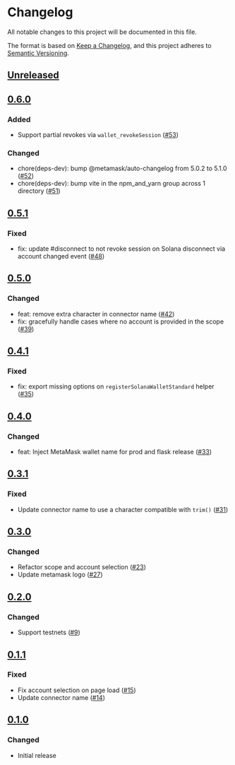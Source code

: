 # Changelog

All notable changes to this project will be documented in this file.

The format is based on [Keep a Changelog](https://keepachangelog.com/en/1.0.0/),
and this project adheres to [Semantic Versioning](https://semver.org/spec/v2.0.0.html).

## [Unreleased]

## [0.6.0]

### Added

- Support partial revokes via `wallet_revokeSession` ([#53](https://github.com/MetaMask/solana-wallet-standard/pull/53))

### Changed

- chore(deps-dev): bump @metamask/auto-changelog from 5.0.2 to 5.1.0 ([#52](https://github.com/MetaMask/solana-wallet-standard/pull/52))
- chore(deps-dev): bump vite in the npm_and_yarn group across 1 directory ([#51](https://github.com/MetaMask/solana-wallet-standard/pull/51))

## [0.5.1]

### Fixed

- fix: update #disconnect to not revoke session on Solana disconnect via account changed event ([#48](https://github.com/MetaMask/solana-wallet-standard/pull/48))

## [0.5.0]

### Changed

- feat: remove extra character in connector name ([#42](https://github.com/MetaMask/solana-wallet-standard/pull/42))
- fix: gracefully handle cases where no account is provided in the scope ([#39](https://github.com/MetaMask/solana-wallet-standard/pull/39))

## [0.4.1]

### Fixed

- fix: export missing options on `registerSolanaWalletStandard` helper ([#35](https://github.com/MetaMask/solana-wallet-standard/pull/35))

## [0.4.0]

### Changed

- feat: Inject MetaMask wallet name for prod and flask release ([#33](https://github.com/MetaMask/solana-wallet-standard/pull/33))

## [0.3.1]

### Fixed

- Update connector name to use a character compatible with `trim()` ([#31](https://github.com/MetaMask/solana-wallet-standard/pull/31))

## [0.3.0]

### Changed

- Refactor scope and account selection ([#23](https://github.com/MetaMask/solana-wallet-standard/pull/23))
- Update metamask logo ([#27](https://github.com/MetaMask/solana-wallet-standard/pull/27))

## [0.2.0]

### Changed

- Support testnets ([#9](https://github.com/MetaMask/solana-wallet-standard/pull/9))

## [0.1.1]

### Fixed

- Fix account selection on page load ([#15](https://github.com/MetaMask/solana-wallet-standard/pull/15))
- Update connector name ([#14](https://github.com/MetaMask/solana-wallet-standard/pull/14))

## [0.1.0]

### Changed

- Initial release

[Unreleased]: https://github.com/MetaMask/solana-wallet-standard/compare/v0.6.0...HEAD
[0.6.0]: https://github.com/MetaMask/solana-wallet-standard/compare/v0.5.1...v0.6.0
[0.5.1]: https://github.com/MetaMask/solana-wallet-standard/compare/v0.5.0...v0.5.1
[0.5.0]: https://github.com/MetaMask/solana-wallet-standard/compare/v0.4.1...v0.5.0
[0.4.1]: https://github.com/MetaMask/solana-wallet-standard/compare/v0.4.0...v0.4.1
[0.4.0]: https://github.com/MetaMask/solana-wallet-standard/compare/v0.3.1...v0.4.0
[0.3.1]: https://github.com/MetaMask/solana-wallet-standard/compare/v0.3.0...v0.3.1
[0.3.0]: https://github.com/MetaMask/solana-wallet-standard/compare/v0.2.0...v0.3.0
[0.2.0]: https://github.com/MetaMask/solana-wallet-standard/compare/v0.1.1...v0.2.0
[0.1.1]: https://github.com/MetaMask/solana-wallet-standard/compare/v0.1.0...v0.1.1
[0.1.0]: https://github.com/MetaMask/solana-wallet-standard/releases/tag/v0.1.0
